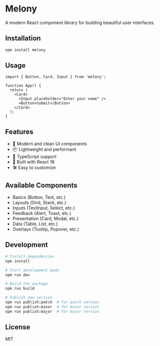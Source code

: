 # Melony

A modern React component library for building beautiful user interfaces.

## Installation

```bash
npm install melony
```

## Usage

```tsx
import { Button, Card, Input } from 'melony';

function App() {
  return (
    <Card>
      <Input placeholder="Enter your name" />
      <Button>Submit</Button>
    </Card>
  );
}
```

## Features

- 🎨 Modern and clean UI components
- 📦 Lightweight and performant
- 🔧 TypeScript support
- 🎯 Built with React 18
- 🛠️ Easy to customize

## Available Components

- Basics (Button, Text, etc.)
- Layouts (Grid, Stack, etc.)
- Inputs (TextInput, Select, etc.)
- Feedback (Alert, Toast, etc.)
- Presentation (Card, Modal, etc.)
- Data (Table, List, etc.)
- Overlays (Tooltip, Popover, etc.)

## Development

```bash
# Install dependencies
npm install

# Start development mode
npm run dev

# Build the package
npm run build

# Publish new version
npm run publish:patch  # for patch version
npm run publish:minor  # for minor version
npm run publish:major  # for major version
```

## License

MIT
